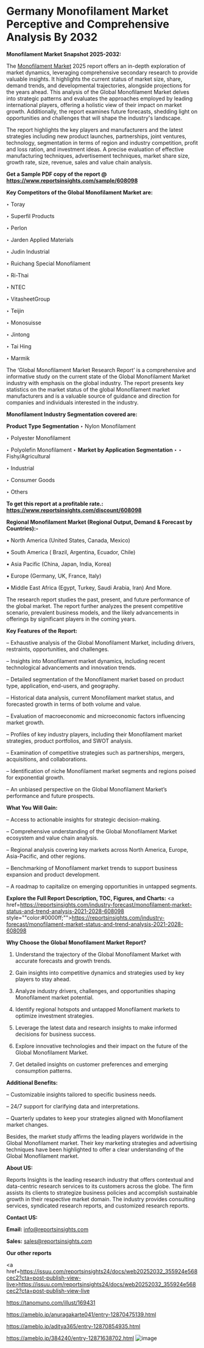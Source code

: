 # Germany Monofilament Market Perceptive and Comprehensive Analysis By 2032

<strong>Monofilament Market Snapshot 2025-2032:</strong>

The <a href=https://www.reportsinsights.com/sample/608098>Monofilament Market</a> 2025 report offers an in-depth exploration of market dynamics, leveraging comprehensive secondary research to provide valuable insights. It highlights the current status of market size, share, demand trends, and developmental trajectories, alongside projections for the years ahead. This analysis of the Global Monofilament Market delves into strategic patterns and evaluates the approaches employed by leading international players, offering a holistic view of their impact on market growth. Additionally, the report examines future forecasts, shedding light on opportunities and challenges that will shape the industry's landscape.

The report highlights the key players and manufacturers and the latest strategies including new product launches, partnerships, joint ventures, technology, segmentation in terms of region and industry competition, profit and loss ration, and investment ideas. A precise evaluation of effective manufacturing techniques, advertisement techniques, market share size, growth rate, size, revenue, sales and value chain analysis.

<strong>Get a Sample PDF copy of the report @ <a href=https://www.reportsinsights.com/sample/608098 style=color:#0000ff;>https://www.reportsinsights.com/sample/608098</a></strong>

<strong>Key Competitors of the Global Monofilament Market are:</strong>

‣ Toray

‣ Superfil Products

‣ Perlon

‣ Jarden Applied Materials

‣ Judin Industrial

‣ Ruichang Special Monofilament

‣ Ri-Thai

‣ NTEC

‣ VitasheetGroup

‣ Teijin

‣ Monosuisse

‣ Jintong

‣ Tai Hing

‣ Marmik

The ‘Global Monofilament Market Research Report’ is a comprehensive and informative study on the current state of the Global Monofilament Market industry with emphasis on the global industry. The report presents key statistics on the market status of the global Monofilament market manufacturers and is a valuable source of guidance and direction for companies and individuals interested in the industry.

<strong>Monofilament Industry Segmentation covered are:</strong>

<strong>Product Type Segmentation</strong>
‣
Nylon Monofilament

‣ Polyester Monofilament

‣ Polyolefin Monofilament
‣ 
<strong>Market by Application Segmentation</strong>
‣
‣  Fishy/Agricultural

‣ Industrial

‣ Consumer Goods

‣ Others

<strong>To get this report at a profitable rate.: <a href=https://www.reportsinsights.com/discount/608098 style=color:#0000ff;>https://www.reportsinsights.com/discount/608098</a></strong>

<strong>Regional Monofilament Market (Regional Output, Demand &amp; Forecast by Countries):-</strong>

• North America (United States, Canada, Mexico)

• South America ( Brazil, Argentina, Ecuador, Chile)

• Asia Pacific (China, Japan, India, Korea)

• Europe (Germany, UK, France, Italy)

• Middle East Africa (Egypt, Turkey, Saudi Arabia, Iran) And More.

The research report studies the past, present, and future performance of the global market. The report further analyzes the present competitive scenario, prevalent business models, and the likely advancements in offerings by significant players in the coming years.

<strong>Key Features of the Report:</strong>

– Exhaustive analysis of the Global Monofilament Market, including drivers, restraints, opportunities, and challenges.

– Insights into Monofilament market dynamics, including recent technological advancements and innovation trends.

– Detailed segmentation of the Monofilament market based on product type, application, end-users, and geography.

– Historical data analysis, current Monofilament market status, and forecasted growth in terms of both volume and value.

– Evaluation of macroeconomic and microeconomic factors influencing market growth.

– Profiles of key industry players, including their Monofilament market strategies, product portfolios, and SWOT analysis.

– Examination of competitive strategies such as partnerships, mergers, acquisitions, and collaborations.

– Identification of niche Monofilament market segments and regions poised for exponential growth.

– An unbiased perspective on the Global Monofilament Market’s performance and future prospects.

<strong>What You Will Gain:</strong>

– Access to actionable insights for strategic decision-making.

– Comprehensive understanding of the Global Monofilament Market ecosystem and value chain analysis.

– Regional analysis covering key markets across North America, Europe, Asia-Pacific, and other regions.

– Benchmarking of Monofilament market trends to support business expansion and product development.

– A roadmap to capitalize on emerging opportunities in untapped segments.

<strong>Explore the Full Report Description, TOC, Figures, and Charts:</strong>
<a href=https://reportsinsights.com/industry-forecast/monofilament-market-status-and-trend-analysis-2021-2028-608098 style=""color:#0000ff;"">https://reportsinsights.com/industry-forecast/monofilament-market-status-and-trend-analysis-2021-2028-608098</a>

<strong>Why Choose the Global Monofilament Market Report?</strong>

1. Understand the trajectory of the Global Monofilament Market with accurate forecasts and growth trends.

2. Gain insights into competitive dynamics and strategies used by key players to stay ahead.

3. Analyze industry drivers, challenges, and opportunities shaping Monofilament market potential.

4. Identify regional hotspots and untapped Monofilament markets to optimize investment strategies.

5. Leverage the latest data and research insights to make informed decisions for business success.

6. Explore innovative technologies and their impact on the future of the Global Monofilament Market.

7. Get detailed insights on customer preferences and emerging consumption patterns.

<strong>Additional Benefits:</strong>

– Customizable insights tailored to specific business needs.

– 24/7 support for clarifying data and interpretations.

– Quarterly updates to keep your strategies aligned with Monofilament market changes.

Besides, the market study affirms the leading players worldwide in the Global Monofilament market. Their key marketing strategies and advertising techniques have been highlighted to offer a clear understanding of the Global Monofilament market.

<strong><strong>About US</strong>:</strong>

Reports Insights is the leading research industry that offers contextual and data-centric research services to its customers across the globe. The firm assists its clients to strategize business policies and accomplish sustainable growth in their respective market domain. The industry provides consulting services, syndicated research reports, and customized research reports.

<strong>Contact US:</strong>

<p class=><b>Email:</b> <a href=mailto:info@reportsinsights.com>info@reportsinsights.com</a></p>
<p class=><b>Sales:</b> <a href=mailto:sales@reportsinsights.com>sales@reportsinsights.com</a></p>

<strong>Our other reports</strong>

<a href=https://issuu.com/reportsinsights24/docs/web20252032_355924e568cec2?cta=post-publish-view-live>https://issuu.com/reportsinsights24/docs/web20252032_355924e568cec2?cta=post-publish-view-live</a>

<a href=https://tanomuno.com/illust/169431>https://tanomuno.com/illust/169431</a>

<a href=https://ameblo.jp/anuragakarte041/entry-12870475139.html>https://ameblo.jp/anuragakarte041/entry-12870475139.html</a>

<a href=https://ameblo.jp/aditya365/entry-12870854935.html>https://ameblo.jp/aditya365/entry-12870854935.html</a>

<a href=https://ameblo.jp/384240/entry-12871638702.html>https://ameblo.jp/384240/entry-12871638702.html</a>
![image](https://github.com/user-attachments/assets/da95d942-238f-4f45-aa6f-5125a8722374)
